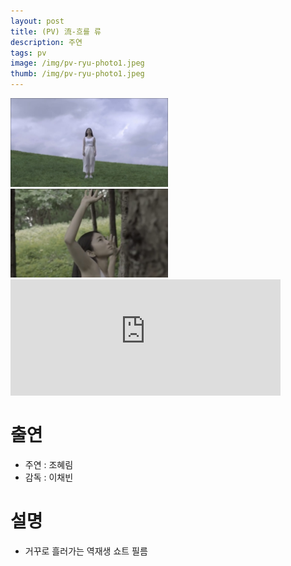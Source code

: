 ```yaml
---
layout: post
title: (PV) 流-흐를 류
description: 주연
tags: pv
image: /img/pv-ryu-photo1.jpeg
thumb: /img/pv-ryu-photo1.jpeg
---
```


<img src="../img/pv-ryu-photo1.jpeg" width="50%" height="50%">
<img src="../img/pv-ryu-photo22.jpeg" width="50%" height="50%">

<iframe width="432" height="185.5" src="https://www.youtube.com/embed/ZGUSzWOwflQ" title="流 (흐를 류)" frameborder="0" allow="accelerometer; autoplay; clipboard-write; encrypted-media; gyroscope; picture-in-picture; web-share" allowfullscreen></iframe>



# 출연
- 주연 : 조혜림
- 감독 : 이채빈

# 설명
- 거꾸로 흘러가는 역재생 쇼트 필름

